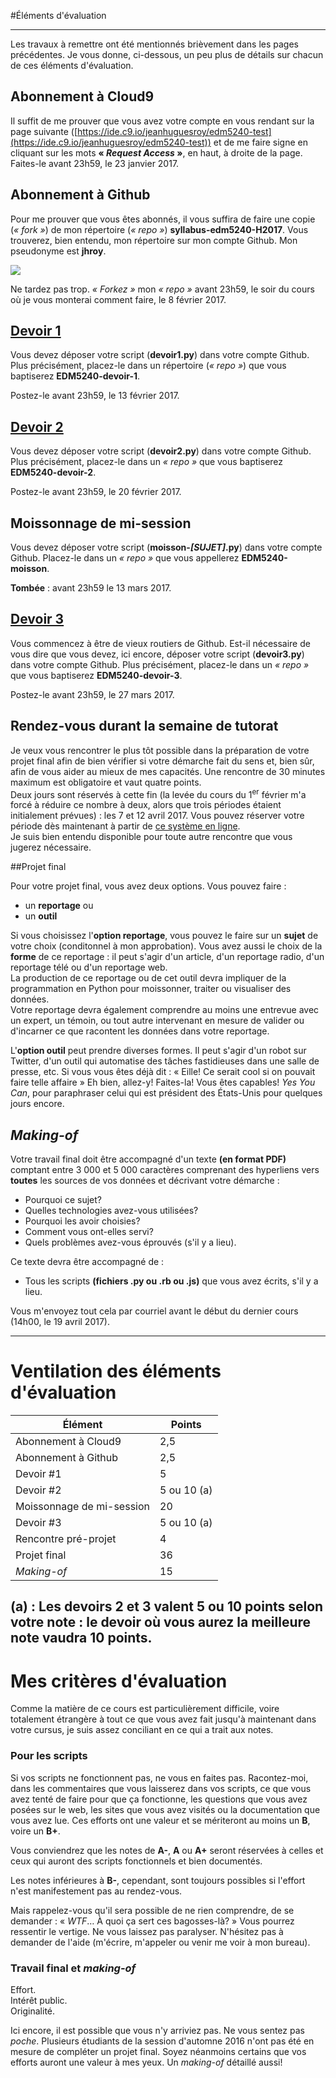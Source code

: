 #Éléments d'évaluation

-----

Les travaux à remettre ont été mentionnés brièvement dans les pages précédentes. Je vous donne, ci-dessous, un peu plus de détails sur chacun de ces éléments d'évaluation.

## Abonnement à Cloud9
Il suffit de me prouver que vous avez votre compte en vous rendant sur la page suivante ([https://ide.c9.io/jeanhuguesroy/edm5240-test](https://ide.c9.io/jeanhuguesroy/edm5240-test)) et de me faire signe en cliquant sur les mots **«&nbsp;_Request Access_&nbsp;»**, en haut, à droite de la page. Faites-le avant 23h59, le 23 janvier 2017.


## Abonnement à Github
Pour me prouver que vous êtes abonnés, il vous suffira de faire une copie (*«&nbsp;fork&nbsp;»*) de mon répertoire (*«&nbsp;repo&nbsp;»*) **syllabus-edm5240-H2017**. Vous trouverez, bien entendu, mon répertoire sur mon compte Github. Mon pseudonyme est **jhroy**.

![](/assets/fork.png)

Ne tardez pas trop. *«&nbsp;Forkez&nbsp;»* mon *«&nbsp;repo&nbsp;»* avant 23h59, le soir du cours  où je vous monterai comment faire, le 8 février 2017.

## [Devoir 1](https://github.com/jhroy/syllabus-edm5240-H2017/blob/master/devoir1.md)
Vous devez déposer votre script (**devoir1.py**) dans votre compte Github. Plus précisément, placez-le dans un répertoire (*«&nbsp;repo&nbsp;»*) que vous baptiserez **EDM5240-devoir-1**.

Postez-le avant 23h59, le 13 février 2017.

## [Devoir 2](https://github.com/jhroy/syllabus-edm5240-H2017/blob/master/devoir2.md)
Vous devez déposer votre script (**devoir2.py**) dans votre compte Github. Plus précisément, placez-le dans un *«&nbsp;repo&nbsp;»* que vous baptiserez **EDM5240-devoir-2**.

Postez-le avant 23h59, le 20 février 2017.

## Moissonnage de mi-session
Vous devez déposer votre script (**moisson-_[SUJET]_.py**) dans votre compte Github. Placez-le dans un *«&nbsp;repo&nbsp;»* que vous appellerez **EDM5240-moisson**.

**Tombée**&nbsp;: avant 23h59 le 13 mars 2017.

## [Devoir 3](https://github.com/jhroy/syllabus-edm5240-H2017/blob/master/devoir3.md)
Vous commencez à être de vieux routiers de Github. Est-il nécessaire de vous dire que vous devez, ici encore, déposer votre script (**devoir3.py**) dans votre compte Github. Plus précisément, placez-le dans un *«&nbsp;repo&nbsp;»* que vous baptiserez **EDM5240-devoir-3**.

Postez-le avant 23h59, le 27 mars 2017.

## Rendez-vous durant la semaine de tutorat

Je veux vous rencontrer le plus tôt possible dans la préparation de votre projet final afin de bien vérifier si votre démarche fait du sens et, bien sûr, afin de vous aider au mieux de mes capacités. Une rencontre de 30 minutes maximum est obligatoire et vaut quatre points.<br>
Deux jours sont réservés à cette fin (la levée du cours du 1<sup>er</sup> février m'a forcé à réduire ce nombre à deux, alors que trois périodes étaient initialement prévues)&nbsp;: les 7 et 12 avril 2017. Vous pouvez réserver votre période dès maintenant à partir de [ce système en ligne](https://taemio-free.10to8.com).<br>
Je suis bien entendu disponible pour toute autre rencontre que vous jugerez nécessaire.

##Projet final

Pour votre projet final, vous avez deux options. Vous pouvez faire&nbsp;:

- un **reportage** ou
- un **outil**

Si vous choisissez l'**option reportage**, vous pouvez le faire sur un **sujet** de votre choix (conditonnel à mon approbation). Vous avez aussi le choix de la **forme** de ce reportage&nbsp;: il peut s'agir d'un article, d'un reportage radio, d'un reportage télé ou d'un reportage web.<br>
La production de ce reportage ou de cet outil devra impliquer de la programmation en Python pour moissonner, traiter ou visualiser des données.<br>
Votre reportage devra également comprendre au moins une entrevue avec un expert, un témoin, ou tout autre intervenant en mesure de valider ou d'incarner ce que racontent les données dans votre reportage.

L'**option outil** peut prendre diverses formes. Il peut s'agir d'un robot sur Twitter, d'un outil qui automatise des tâches fastidieuses dans une salle de presse, etc. Si vous vous êtes déjà dit&nbsp;: «&nbsp;Eille! Ce serait cool si on pouvait faire telle affaire&nbsp;» Eh bien, allez-y! Faites-la! Vous êtes capables! *Yes You Can*, pour paraphraser celui qui est président des États-Unis pour quelques jours encore.

## *Making-of*

Votre travail final doit être accompagné d'un texte **(en format PDF)** comptant entre 3&nbsp;000 et 5&nbsp;000 caractères comprenant des hyperliens vers **toutes** les sources de vos données et décrivant votre démarche&nbsp;:

- Pourquoi ce sujet?
- Quelles technologies avez-vous utilisées?
- Pourquoi les avoir choisies?
- Comment vous ont-elles servi?
- Quels problèmes avez-vous éprouvés (s'il y a lieu).

Ce texte devra être accompagné de&nbsp;:

- Tous les scripts **(fichiers .py ou .rb ou .js)** que vous avez écrits, s'il y a lieu.

Vous m'envoyez tout cela par courriel avant le début du dernier cours (14h00, le 19 avril 2017).

-----

# Ventilation des éléments d'évaluation

| Élément | Points |
|---|---|
| Abonnement à Cloud9 | 2,5 |
| Abonnement à Github | 2,5 |
| Devoir #1 | 5 |
| Devoir #2 | 5 ou 10 (a) |
| Moissonnage de mi-session | 20 |
| Devoir #3 | 5 ou 10 (a) |
| Rencontre pré-projet | 4|
| Projet final | 36 |
| *Making-of* | 15 |

(a) : Les devoirs 2 et 3 valent 5 ou 10 points selon votre note&nbsp;: le devoir où vous aurez la meilleure note vaudra 10 points.
-----

# Mes critères d'évaluation

Comme la matière de ce cours est particulièrement difficile, voire totalement étrangère à tout ce que vous avez fait jusqu'à maintenant dans votre cursus, je suis assez conciliant en ce qui a trait aux notes.

### Pour les scripts

Si vos scripts ne fonctionnent pas, ne vous en faites pas. Racontez-moi, dans les commentaires que vous laisserez dans vos scripts, ce que vous avez tenté de faire pour que ça fonctionne, les questions que vous avez posées sur le web, les sites que vous avez visités ou la documentation que vous avez lue. Ces efforts ont une valeur et se mériteront au moins un **B**, voire un **B+**.

Vous conviendrez que les notes de **A-**, **A** ou **A+** seront réservées à celles et ceux qui auront des scripts fonctionnels et bien documentés.

Les notes inférieures à **B-**, cependant, sont toujours possibles si l'effort n'est manifestement pas au rendez-vous.

Mais rappelez-vous qu'il sera possible de ne rien comprendre, de se demander&nbsp;: «&nbsp;_WTF_… À quoi ça sert ces bagosses-là?&nbsp;» Vous pourrez ressentir le vertige. Ne vous laissez pas paralyser. N'hésitez pas à demander de l'aide (m'écrire, m'appeler ou venir me voir à mon bureau).

### Travail final et *making-of*

Effort.<br>
Intérêt public.<br>
Originalité.<br>

Ici encore, il est possible que vous n'y arriviez pas. Ne vous sentez pas *poche*. Plusieurs étudiants de la session d'automne 2016 n'ont pas été en mesure de compléter un projet final. Soyez néanmoins certains que vos efforts auront une valeur à mes yeux. Un *making-of* détaillé aussi!
